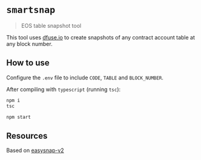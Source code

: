 # `smartsnap`

> EOS table snapshot tool

This tool uses [dfuse.io](https://dfuse.io) to create snapshots of any contract account table at any block number.

## How to use

Configure the `.env` file to include `CODE`, `TABLE` and `BLOCK_NUMBER`.

After compiling with `typescript` (running `tsc`):

```bash
npm i
tsc

npm start
```

## Resources

Based on [easysnap-v2](https://github.com/airdropsdac/easysnap-v2)
